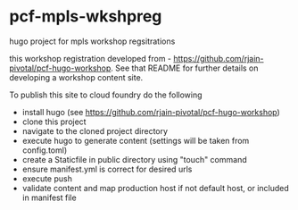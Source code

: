 # pcf-mpls-wkshpreg
hugo project for mpls workshop regsitrations

this workshop registration developed from - https://github.com/rjain-pivotal/pcf-hugo-workshop.  See that README for further details on developing a workshop content site.

To publish this site to cloud foundry do the following
* install hugo (see https://github.com/rjain-pivotal/pcf-hugo-workshop)
* clone this project
* navigate to the cloned project directory
* execute hugo to generate content (settings will be taken from config.toml)
* create a Staticfile in public directory using "touch" command
* ensure manifest.yml is correct for desired urls
* execute push 
* validate content and map production host if not default host, or included in manifest file
